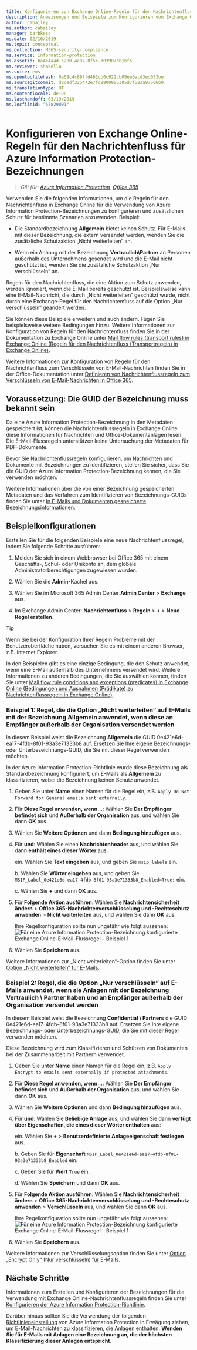 ```yaml
---
title: Konfigurieren von Exchange Online-Regeln für den Nachrichtenfluss für Azure Information Protection-Bezeichnungen
description: Anweisungen und Beispiele zum Konfigurieren von Exchange Online-Regeln für den Nachrichtenfluss für Azure Information Protection-Bezeichnungen
author: cabailey
ms.author: cabailey
manager: barbkess
ms.date: 02/16/2019
ms.topic: conceptual
ms.collection: M365-security-compliance
ms.service: information-protection
ms.assetid: ba4e4a4d-5280-4e97-8f5c-303907db1bf5
ms.reviewer: shakella
ms.suite: ems
ms.openlocfilehash: 0a09c4c89ffd461cb0c922cb09ee0acd3ed033be
ms.sourcegitcommit: d8cadf325472e7fc8900905305d7f583a97506b0
ms.translationtype: HT
ms.contentlocale: de-DE
ms.lasthandoff: 03/19/2019
ms.locfileid: "57829001"
---
```

# <a name="configuring-exchange-online-mail-flow-rules-for-azure-information-protection-labels"></a>Konfigurieren von Exchange Online-Regeln für den Nachrichtenfluss für Azure Information Protection-Bezeichnungen

>*Gilt für: [Azure Information Protection](https://azure.microsoft.com/pricing/details/information-protection), [Office 365](https://download.microsoft.com/download/E/C/F/ECF42E71-4EC0-48FF-AA00-577AC14D5B5C/Azure_Information_Protection_licensing_datasheet_EN-US.pdf)*

Verwenden Sie die folgenden Informationen, um die Regeln für den Nachrichtenfluss in Exchange Online für die Verwendung von Azure Information Protection-Bezeichnungen zu konfigurieren und zusätzlichen Schutz für bestimmte Szenarien anzuwenden. Beispiel:

- Die Standardbezeichnung **Allgemein** bietet keinen Schutz. Für E-Mails mit dieser Bezeichnung, die extern versendet werden, wenden Sie die zusätzliche Schutzaktion „Nicht weiterleiten“ an.

- Wenn ein Anhang mit der Bezeichnung **Vertraulich\Partner** an Personen außerhalb des Unternehmens gesendet wird und die E-Mail nicht geschützt ist, wenden Sie die zusätzliche Schutzaktion „Nur verschlüsseln“ an.

Regeln für den Nachrichtenfluss, die eine Aktion zum Schutz anwenden, werden ignoriert, wenn die E-Mail bereits geschützt ist. Beispielsweise kann eine E-Mail-Nachricht, die durch „Nicht weiterleiten“ geschützt wurde, nicht durch eine Exchange-Regel für den Nachrichtenfluss auf die Option „Nur verschlüsseln“ geändert werden.  

Sie können diese Beispiele erweitern und auch ändern. Fügen Sie beispielsweise weitere Bedingungen hinzu. Weitere Informationen zur Konfiguration von Regeln für den Nachrichtenfluss finden Sie in der Dokumentation zu Exchange Online unter [Mail flow rules (transport rules) in Exchange Online (Regeln für den Nachrichtenfluss (Transportregeln) in Exchange Online)](https://technet.microsoft.com/library/jj919238(v=exchg.150).aspx).

Weitere Informationen zur Konfiguration von Regeln für den Nachrichtenfluss zum Verschlüsseln von E-Mail-Nachrichten finden Sie in der Office-Dokumentation unter [Definieren von Nachrichtenflussregeln zum Verschlüsseln von E-Mail-Nachrichten in Office 365](https://support.office.com/article/define-mail-flow-rules-to-encrypt-email-messages-in-office-365-9b7daf19-d5f2-415b-bc43-a0f5f4a585e8). 

## <a name="prerequisite-know-your-label-guid"></a>Voraussetzung: Die GUID der Bezeichnung muss bekannt sein

Da eine Azure Information Protection-Bezeichnung in den Metadaten gespeichert ist, können die Nachrichtenflussregeln in Exchange Online diese Informationen für Nachrichten und Office-Dokumentanlagen lesen. Die E-Mail-Flussregeln unterstützen keine Untersuchung der Metadaten für PDF-Dokumente.

Bevor Sie Nachrichtenflussregeln konfigurieren, um Nachrichten und Dokumente mit Bezeichnungen zu identifizieren, stellen Sie sicher, dass Sie die GUID der Azure Information Protection-Bezeichnung kennen, die Sie verwenden möchten. 

Weitere Informationen über die von einer Bezeichnung gespeicherten Metadaten und das Verfahren zum Identifizieren von Bezeichnungs-GUIDs finden Sie unter [In E-Mails und Dokumenten gespeicherte Bezeichnungsinformationen](configure-policy.md#label-information-stored-in-emails-and-documents).

## <a name="example-configurations"></a>Beispielkonfigurationen

Erstellen Sie für die folgenden Beispiele eine neue Nachrichtenflussregel, indem Sie folgende Schritte ausführen:

1. Melden Sie sich in einem Webbrowser bei Office 365 mit einem Geschäfts-, Schul- oder Unikonto an, dem globale Administratorberechtigungen zugewiesen wurden. 

2. Wählen Sie die **Admin**-Kachel aus.

3. Wählen Sie im Microsoft 365 Admin Center **Admin Center** > **Exchange** aus.

4. Im Exchange Admin Center: **Nachrichtenfluss** > **Regeln** > **+** > **Neue Regel erstellen**. 

> [!TIP]
> Wenn Sie bei der Konfiguration Ihrer Regeln Probleme mit der Benutzeroberfläche haben, versuchen Sie es mit einem anderen Browser, z.B. Internet Explorer.

In den Beispielen gibt es eine einzige Bedingung, die den Schutz anwendet, wenn eine E-Mail außerhalb des Unternehmens versendet wird. Weitere Informationen zu anderen Bedingungen, die Sie auswählen können, finden Sie unter [Mail flow rule conditions and exceptions (predicates) in Exchange Online (Bedingungen und Ausnahmen (Prädikate) zu Nachrichtenflussregeln in Exchange Online)](https://technet.microsoft.com/library/jj919235(v=exchg.150).aspx).


### <a name="example-1-rule-that-applies-the-do-not-forward-option-to-emails-that-are-labeled-general-when-they-are-sent-outside-the-organization"></a>Beispiel 1: Regel, die die Option „Nicht weiterleiten“ auf E-Mails mit der Bezeichnung **Allgemein** anwendet, wenn diese an Empfänger außerhalb der Organisation versendet werden

In diesem Beispiel weist die Bezeichnung **Allgemein** die GUID 0e421e6d-ea17-4fdb-8f01-93a3e71333b8 auf. Ersetzen Sie Ihre eigene Bezeichnungs- oder Unterbezeichnungs-GUID, die Sie mit dieser Regel verwenden möchten. 

In der Azure Information Protection-Richtlinie wurde diese Bezeichnung als Standardbezeichnung konfiguriert, um E-Mails als **Allgemein** zu klassifizieren, wobei die Bezeichnung keinen Schutz anwendet. 

1. Geben Sie unter **Name** einen Namen für die Regel ein, z.B. `Apply Do Not Forward for General emails sent externally`.
 
2. Für **Diese Regel anwenden, wenn...**: Wählen Sie **Der Empfänger befindet sich** und **Außerhalb der Organisation** aus, und wählen Sie dann **OK** aus.

3. Wählen Sie **Weitere Optionen** und dann **Bedingung hinzufügen** aus.
 
4. Für **und**: Wählen Sie einen **Nachrichtenheader** aus, und wählen Sie dann **enthält eines dieser Wörter** aus:
     
    ein. Wählen Sie **Text eingeben** aus, und geben Sie `msip_labels` ein.
     
    b. Wählen Sie **Wörter eingeben** aus, und geben Sie `MSIP_Label_0e421e6d-ea17-4fdb-8f01-93a3e71333b8_Enabled=True;` ein.
    
    c. Wählen Sie **+** und dann **OK** aus.

5. Für **Folgende Aktion ausführen**: Wählen Sie **Nachrichtensicherheit ändern** > **Office 365-Nachrichtenverschlüsselung und -Rechteschutz anwenden** > **Nicht weiterleiten** aus, und wählen Sie dann **OK** aus.
    
    Ihre Regelkonfiguration sollte nun ungefähr wie folgt aussehen:  ![Für eine Azure Information Protection-Bezeichnung konfigurierte Exchange Online-E-Mail-Flussregel – Beispiel 1](./media/aip-exo-rule-ex1.png)

7. Wählen Sie **Speichern** aus. 

Weitere Informationen zur „Nicht weiterleiten“-Option finden Sie unter [Option „Nicht weiterleiten“ für E-Mails](configure-usage-rights.md#do-not-forward-option-for-emails).

### <a name="example-2-rule-that-applies-the-encrypt-only-option-to-emails-when-they-have-attachments-that-are-labeled-confidential--partners-and-these-emails-are-sent-outside-the-organization"></a>Beispiel 2: Regel, die die Option „Nur verschlüsseln“ auf E-Mails anwendet, wenn sie Anlagen mit der Bezeichnung **Vertraulich \ Partner** haben und an Empfänger außerhalb der Organisation versendet werden

In diesem Beispiel weist die Bezeichnung **Confidential \ Partners** die GUID 0e421e6d-ea17-4fdb-8f01-93a3e71333b8 auf. Ersetzen Sie Ihre eigene Bezeichnungs- oder Unterbezeichnungs-GUID, die Sie mit dieser Regel verwenden möchten. 

Diese Bezeichnung wird zum Klassifizieren und Schützen von Dokumenten bei der Zusammenarbeit mit Partnern verwendet.   

1. Geben Sie unter **Name** einen Namen für die Regel ein, z.B. `Apply Encrypt to emails sent externally if protected attachments`.
 
2. Für **Diese Regel anwenden, wenn...**: Wählen Sie **Der Empfänger befindet sich** und **Außerhalb der Organisation** aus, und wählen Sie dann **OK** aus.

3. Wählen Sie **Weitere Optionen** und dann **Bedingung hinzufügen** aus.
 
4. Für **und**: Wählen Sie **Beliebige Anlage** aus, und wählen Sie dann **verfügt über Eigenschaften, die eines dieser Wörter enthalten** aus:
     
    ein. Wählen Sie **+** > **Benutzerdefinierte Anlageeigenschaft festlegen** aus.
  
    b. Geben Sie für **Eigenschaft** `MSIP_Label_0e421e6d-ea17-4fdb-8f01-93a3e71333b8_Enabled` ein.
    
    c. Geben Sie für **Wert** `True` ein.
    
    d. Wählen Sie **Speichern** und dann **OK** aus.

5. Für **Folgende Aktion ausführen**: Wählen Sie **Nachrichtensicherheit ändern** > **Office 365-Nachrichtenverschlüsselung und -Rechteschutz anwenden** > **Verschlüsseln** aus, und wählen Sie dann **OK** aus.
    
    Ihre Regelkonfiguration sollte nun ungefähr wie folgt aussehen:  ![Für eine Azure Information Protection-Bezeichnung konfigurierte Exchange Online-E-Mail-Flussregel – Beispiel 1](./media/aip-exo-rule-ex2.png)

6. Wählen Sie **Speichern** aus. 

Weitere Informationen zur Verschlüsselungsoption finden Sie unter [Option „Encrypt Only“ (Nur verschlüsseln) für E-Mails](configure-usage-rights.md#encrypt-only-option-for-emails).


## <a name="next-steps"></a>Nächste Schritte

Informationen zum Erstellen und Konfigurieren der Bezeichnungen für die Verwendung mit Exchange Online-Nachrichtenflussregeln finden Sie unter [Konfigurieren der Azure Information Protection-Richtlinie](configure-policy.md).

Darüber hinaus sollten Sie die Verwendung der folgenden [Richtlinieneinstellung](configure-policy-settings.md) von Azure Information Protection in Erwägung ziehen, um E-Mail-Nachrichten zu klassifizieren, die Anlagen enthalten: **Wenden Sie für E-Mails mit Anlagen eine Bezeichnung an, die der höchsten Klassifizierung dieser Anlagen entspricht**.


